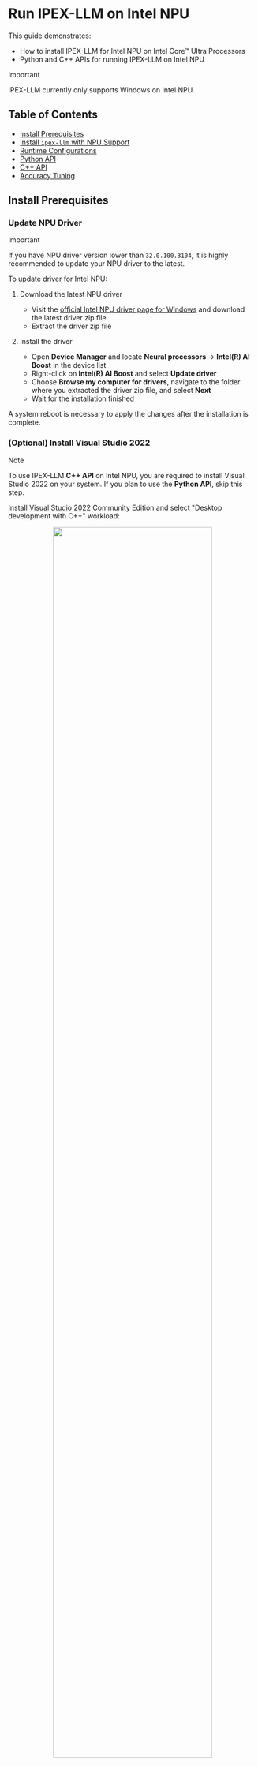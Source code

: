 # Run IPEX-LLM on Intel NPU

This guide demonstrates:

- How to install IPEX-LLM for Intel NPU on Intel Core™ Ultra Processors
- Python and C++ APIs for running IPEX-LLM on Intel NPU

> [!IMPORTANT]
> IPEX-LLM currently only supports Windows on Intel NPU.

## Table of Contents

- [Install Prerequisites](#install-prerequisites)
- [Install `ipex-llm` with NPU Support](#install-ipex-llm-with-npu-support)
- [Runtime Configurations](#runtime-configurations)
- [Python API](#python-api)
- [C++ API](#c-api)
- [Accuracy Tuning](#accuracy-tuning)

## Install Prerequisites

### Update NPU Driver

> [!IMPORTANT]
> If you have NPU driver version lower than `32.0.100.3104`, it is highly recommended to update your NPU driver to the latest.

To update driver for Intel NPU:

1. Download the latest NPU driver

   - Visit the [official Intel NPU driver page for Windows](https://www.intel.com/content/www/us/en/download/794734/intel-npu-driver-windows.html) and download the latest driver zip file.
   - Extract the driver zip file

2. Install the driver

   - Open **Device Manager** and locate **Neural processors** -> **Intel(R) AI Boost** in the device list
   - Right-click on **Intel(R) AI Boost** and select **Update driver**
   - Choose **Browse my computer for drivers**, navigate to the folder where you extracted the driver zip file, and select **Next**
   - Wait for the installation finished

A system reboot is necessary to apply the changes after the installation is complete.

### (Optional) Install Visual Studio 2022

> [!NOTE]
> To use IPEX-LLM **C++ API** on Intel NPU, you are required to install Visual Studio 2022 on your system. If you plan to use the **Python API**, skip this step.

Install [Visual Studio 2022](https://visualstudio.microsoft.com/downloads/) Community Edition and select "Desktop development with C++" workload:

<div align="center">
<img src="https://llm-assets.readthedocs.io/en/latest/_images/quickstart_windows_gpu_1.png"  width=80%/>
</div>

### Setup Python Environment

Visit [Miniforge installation page](https://conda-forge.org/download/), download the **Miniforge installer for Windows**, and follow the instructions to complete the installation.

<div align="center">
<img src="https://llm-assets.readthedocs.io/en/latest/_images/quickstart_windows_gpu_miniforge_download.png"  width=80%/>
</div>

After installation, open the **Miniforge Prompt**, create a new python environment `llm-npu`:
```cmd
conda create -n llm-npu python=3.11
```
Activate the newly created environment `llm-npu`:
```cmd
conda activate llm-npu
```

> [!TIP]
> `ipex-llm` for NPU supports Python 3.10 and 3.11.

### (Optional) Install CMake

> [!NOTE]
>  Cmake installation is for IPEX-LLM **C++ API** on Intel NPU. If you plan to use the **Python API**, skip this step.

With the `llm-npu` environment active, install CMake:

```cmd
conda activate llm-npu

pip install cmake
```

## Install `ipex-llm` with NPU Support

With the `llm-npu` environment active, use `pip` to install `ipex-llm` for NPU:

```cmd
conda activate llm-npu

pip install --pre --upgrade ipex-llm[npu]
```

## Runtime Configurations

For `ipex-llm` NPU support, please set the following environment variable with active `llm-npu` environment based on your device:

- For **Intel Core™ Ultra Processors (Series 2) with processor number 2xxV (code name Lunar Lake)**:

  - For Intel Core™ Ultra 7 Processor 258V:

      No runtime configuration required.

  - For Intel Core™ Ultra 5 Processor 228V & 226V:
      ```cmd
      set IPEX_LLM_NPU_DISABLE_COMPILE_OPT=1
      ```

- For **Intel Core™ Ultra Processors (Series 2) with processor number 2xxK or 2xxH (code name Arrow Lake)**:
   ```cmd
   set IPEX_LLM_NPU_ARL=1
   ```

- For **Intel Core™ Ultra Processors (Series 1) with processor number 1xxH (code name Meteor Lake)**:

   ```cmd
   set IPEX_LLM_NPU_MTL=1
   ```

## Python API

IPEX-LLM offers Hugging Face `transformers`-like Python API, enabling seamless running of Hugging Face transformers models on Intel NPU.

Refer to the following table for examples of verified models:
[](../../../python/llm/)
| Model | Model link | Example link | Verified Platforms |
|:--|:--|:--|:--|
| LLaMA 2 | [meta-llama/Llama-2-7b-chat-hf](https://huggingface.co/meta-llama/Llama-2-7b-chat-hf) | [link](../../../python/llm/example/NPU/HF-Transformers-AutoModels/LLM/) | Meteor Lake, Lunar Lake, Arrow Lake |
| LLaMA 3 | [meta-llama/Meta-Llama-3-8B-Instruct](https://huggingface.co/meta-llama/Meta-Llama-3-8B-Instruct) | [link](../../../python/llm/example/NPU/HF-Transformers-AutoModels/LLM/) | Meteor Lake, Lunar Lake, Arrow Lake |
| LLaMA 3.2 | [meta-llama/Llama-3.2-1B-Instruct](https://huggingface.co/meta-llama/Llama-3.2-1B-Instruct), [meta-llama/Llama-3.2-3B-Instruct](https://huggingface.co/meta-llama/Llama-3.2-3B-Instruct) | [link](../../../python/llm/example/NPU/HF-Transformers-AutoModels/LLM/) | Meteor Lake, Lunar Lake, Arrow Lake |
| GLM-Edge | [THUDM/glm-edge-1.5b-chat](https://huggingface.co/THUDM/glm-edge-1.5b-chat), [THUDM/glm-edge-4b-chat](https://huggingface.co/THUDM/glm-edge-4b-chat)  | [link](../../../python/llm/example/NPU/HF-Transformers-AutoModels/LLM/) | Meteor Lake, Lunar Lake, Arrow Lake |
| Qwen 2 | [Qwen/Qwen2-1.5B-Instruct](https://huggingface.co/Qwen/Qwen2-1.5B-Instruct), [Qwen/Qwen2-7B-Instruct](https://huggingface.co/Qwen/Qwen2-7B-Instruct) | [link](../../../python/llm/example/NPU/HF-Transformers-AutoModels/LLM/) | Meteor Lake, Lunar Lake, Arrow Lake |
| Qwen 2.5 | [Qwen/Qwen2.5-3B-Instruct](https://huggingface.co/Qwen/Qwen2.5-3B-Instruct) | [link](../../../python/llm/example/NPU/HF-Transformers-AutoModels/LLM/) | Lunar Lake |
|  | [Qwen/Qwen2.5-7B-Instruct](https://huggingface.co/Qwen/Qwen2.5-7B-Instruct) | [link](../../../python/llm/example/NPU/HF-Transformers-AutoModels/LLM/) | Meteor Lake, Lunar Lake, Arrow Lake |
| DeepSeek-R1 | [deepseek-ai/DeepSeek-R1-Distill-Qwen-1.5B](https://huggingface.co/deepseek-ai/DeepSeek-R1-Distill-Qwen-1.5B), [deepseek-ai/DeepSeek-R1-Distill-Qwen-7B](https://huggingface.co/deepseek-ai/DeepSeek-R1-Distill-Qwen-7B) | [link](../../../python/llm/example/NPU/HF-Transformers-AutoModels/LLM/) | Meteor Lake, Lunar Lake, Arrow Lake |
| MiniCPM | [openbmb/MiniCPM-1B-sft-bf16](https://huggingface.co/openbmb/MiniCPM-1B-sft-bf16), [openbmb/MiniCPM-2B-sft-bf16](https://huggingface.co/openbmb/MiniCPM-2B-sft-bf16) | [link](../../../python/llm/example/NPU/HF-Transformers-AutoModels/LLM/) | Meteor Lake, Lunar Lake, Arrow Lake |
| Baichuan 2 | [baichuan-inc/Baichuan2-7B-Chat](https://huggingface.co/baichuan-inc/Baichuan2-7B-Chat) | [link](../../../python/llm/example/NPU/HF-Transformers-AutoModels/LLM/) | Lunar Lake |
| MiniCPM-Llama3-V-2_5 | [openbmb/MiniCPM-Llama3-V-2_5](https://huggingface.co/openbmb/MiniCPM-Llama3-V-2_5) | [link](../../../python/llm/example/NPU/HF-Transformers-AutoModels/Multimodal/) | Lunar Lake |
| MiniCPM-V-2_6 | [openbmb/MiniCPM-V-2_6](https://huggingface.co/openbmb/MiniCPM-V-2_6) | [link](../../../python/llm/example/NPU/HF-Transformers-AutoModels/Multimodal/) | Lunar Lake |
| Speech_Paraformer-Large | [iic/speech_paraformer-large-vad-punc_asr_nat-zh-cn-16k-common-vocab8404-pytorch](https://www.modelscope.cn/models/iic/speech_paraformer-large-vad-punc_asr_nat-zh-cn-16k-common-vocab8404-pytorch) | [link](../../../python/llm/example/NPU/HF-Transformers-AutoModels/Multimodal/) | Lunar Lake |
| Bce-Embedding-Base-V1 | [maidalun1020/bce-embedding-base_v1](https://huggingface.co/maidalun1020/bce-embedding-base_v1) | [link](../../../python/llm/example/NPU/HF-Transformers-AutoModels/Embedding/) | Lunar Lake |


> [!TIP]
> You could refer to [here](../../../python/llm/example/NPU/HF-Transformers-AutoModels) for full IPEX-LLM examples on Intel NPU.

### Save & Load Low-Bit Models

IPEX-LLM also provides Python API for saving/loading models with low-bit optimizations on Intel NPU, to avoid repeated loading & optimizing of the original models. Refer to the [Save-Load example](../../../python/llm/example/NPU/HF-Transformers-AutoModels/Save-Load) for usage in details.

## C++ API

IPEX-LLM also provides C++ API for running Hugging Face `transformers` models.

Refer to the following table for examples of verified models:

| Model | Model link | Example link | Verified Platforms |
|:--|:--|:--|:--|
| LLaMA 2 | [meta-llama/Llama-2-7b-chat-hf](https://huggingface.co/meta-llama/Llama-2-7b-chat-hf) | [link](../../../python/llm/example/NPU/HF-Transformers-AutoModels/LLM/CPP_Examples) | Meteor Lake, Lunar Lake, Arrow Lake |
| LLaMA 3 | [meta-llama/Meta-Llama-3-8B-Instruct](https://huggingface.co/meta-llama/Meta-Llama-3-8B-Instruct) | [link](../../../python/llm/example/NPU/HF-Transformers-AutoModels/LLM/CPP_Examples) | Meteor Lake, Lunar Lake, Arrow Lake |
| LLaMA 3.2 | [meta-llama/Llama-3.2-1B-Instruct](https://huggingface.co/meta-llama/Llama-3.2-1B-Instruct), [meta-llama/Llama-3.2-3B-Instruct](https://huggingface.co/meta-llama/Llama-3.2-3B-Instruct) | [link](../../../python/llm/example/NPU/HF-Transformers-AutoModels/LLM/CPP_Examples) | Meteor Lake, Lunar Lake, Arrow Lake |
| Qwen 2 | [Qwen/Qwen2-1.5B-Instruct](https://huggingface.co/Qwen/Qwen2-1.5B-Instruct), [Qwen/Qwen2-7B-Instruct](https://huggingface.co/Qwen/Qwen2-7B-Instruct) | [link](../../../python/llm/example/NPU/HF-Transformers-AutoModels/LLM/CPP_Examples) | Meteor Lake, Lunar Lake, Arrow Lake |
| Qwen 2.5 | [Qwen/Qwen2.5-3B-Instruct](https://huggingface.co/Qwen/Qwen2.5-3B-Instruct) | [link](../../../python/llm/example/NPU/HF-Transformers-AutoModels/LLM/CPP_Examples) | Lunar Lake |
|  | [Qwen/Qwen2.5-7B-Instruct](https://huggingface.co/Qwen/Qwen2.5-7B-Instruct) | [link](../../../python/llm/example/NPU/HF-Transformers-AutoModels/LLM/CPP_Examples) | Meteor Lake, Lunar Lake, Arrow Lake |
| DeepSeek-R1 | [deepseek-ai/DeepSeek-R1-Distill-Qwen-1.5B](https://huggingface.co/deepseek-ai/DeepSeek-R1-Distill-Qwen-1.5B), [deepseek-ai/DeepSeek-R1-Distill-Qwen-7B](https://huggingface.co/deepseek-ai/DeepSeek-R1-Distill-Qwen-7B) | [link](../../../python/llm/example/NPU/HF-Transformers-AutoModels/LLM/CPP_Examples) | Meteor Lake, Lunar Lake, Arrow Lake |
| MiniCPM | [openbmb/MiniCPM-1B-sft-bf16](https://huggingface.co/openbmb/MiniCPM-1B-sft-bf16), [openbmb/MiniCPM-2B-sft-bf16](https://huggingface.co/openbmb/MiniCPM-2B-sft-bf16) | [link](../../../python/llm/example/NPU/HF-Transformers-AutoModels/LLM/CPP_Examples) | Meteor Lake, Lunar Lake, Arrow Lake |

> [!TIP]
> You could refer to [here](../../../python/llm/example/NPU/HF-Transformers-AutoModels) for full IPEX-LLM examples on Intel NPU.

## Accuracy Tuning

IPEX-LLM provides several optimization methods for enhancing the accuracy of model outputs on Intel NPU. You can select and combine these techniques to achieve better outputs based on your specific use case.

### 1. `IPEX_LLM_NPU_QUANTIZATION_OPT` Env

You could set environment variable `IPEX_LLM_NPU_QUANTIZATION_OPT=1` before loading & optimizing the model with `from_pretrained` function from `ipex_llm.transformers.npu_model` Auto Model class to further enhance model accuracy of low-bit models.

### 2. Low-Bit Optimizations

IPEX-LLM on Intel NPU currently supports `sym_int4`/`asym_int4`/`sym_int8` low-bit optimizations. You could adjust the low-bit value to tune the accuracy. 

For example, you could try to set `load_in_low_bit='asym_int4'` instead of `load_in_low_bit='sym_int4'` when loading & optimizing the model with `from_pretrained` function from `ipex_llm.transformers.npu_model` Auto Model class, to switch from `sym_int4` low-bit optimizations to `asym_int4`.

### 3. Mixed Precision

When loading & optimizing the model with `from_pretrained` function of `ipex_llm.transformers.npu_model` Auto Model class, you could try to set parameter `mixed_precision=True` to enable mixed precision optimization when encountering output problems.

### 4. Group Size

IPEX-LLM low-bit optimizations support both channel-wise and group-wise quantization on Intel NPU. When loading & optimizing the model with `from_pretrained` function of Auto Model class from `ipex_llm.transformers.npu_model`, parameter `quantization_group_size` will control whether to use channel-wise or group-wise quantization.

If setting `quantization_group_size=0`, IPEX-LLM will use channel-wise quantization. If setting `quantization_group_size=128`, IPEX-LLM will use group-wise quantization with group size 128.

You could try to use group-wise quantization for better outputs.